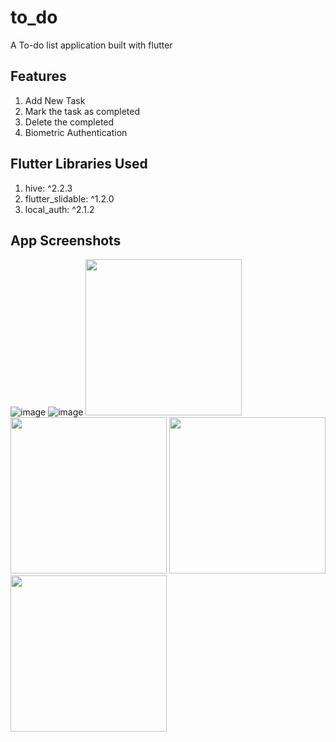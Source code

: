 # to_do

A To-do list application built with flutter

## Features
1. Add New Task 
2. Mark the task as completed
3. Delete the completed
4. Biometric Authentication

## Flutter Libraries Used
1. hive: ^2.2.3
2. flutter_slidable: ^1.2.0
3. local_auth: ^2.1.2

## App Screenshots

![image](https://github.com/Chirantan2/biometric_authenticatin_with_flutter/assets/91784117/14149d4d-edcf-4138-a0e2-98aa9d7cd048)
![image](https://github.com/Chirantan2/biometric_authenticatin_with_flutter/assets/91784117/bf2d1c34-ae51-465b-b0b1-b997031c2c58)
<img src="https://github.com/Chirantan2/to-do-list-app/assets/91784117/4c0ee507-fb42-4a32-a18d-8b26007d0083" width="250" />
<img src="https://github.com/Chirantan2/to-do-list-app/assets/91784117/1e224bb6-7663-49b5-ab1b-f466ce836b1a" width="250" />
<img src="https://github.com/Chirantan2/to-do-list-app/assets/91784117/d99a2a41-a221-475e-acba-899f03cd088b" width="250" />
<img src="https://github.com/Chirantan2/to-do-list-app/assets/91784117/f91b2c07-1b0c-4159-b924-6928908754dc" width="250" />

